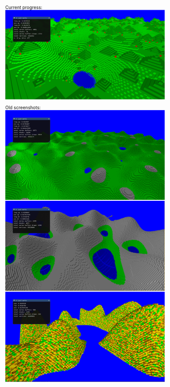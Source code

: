 Current progress:
![alt text](images/blocks_4.png?raw=true)

Old screenshots: 
![alt text](images/blocks_3.png?raw=true)
![alt text](images/blocks_2.png?raw=true)
![alt text](images/blocks_1.png?raw=true)
